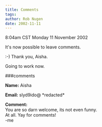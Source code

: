 ```yaml
---
title: Comments
tags: 
author: Rob Nugen
date: 2002-11-11
---
```


<p class=date>8:04am CST Monday 11 November 2002</p>

<p>It's now possible to leave comments.</p>

<p>:-)  Thank you, Aisha.</p>

<p>Going to work now.</p>

###comments

<p><b>Name:</b> Aisha
<p><b>Email:</b> slyd9ido@ *redacted*
<p><b>Comment:</b>
<br>You are so darn welcome, its not even funny. <br>
At all. Yay for comments!<br>
-me
